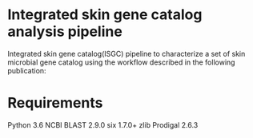 # Integrated skin gene catalog analysis pipeline
Integrated skin gene catalog(ISGC) pipeline to characterize a set of skin microbial gene catalog using the workflow described in the following publication:

# Requirements

Python 3.6
NCBI BLAST 2.9.0
six 1.7.0+
zlib
Prodigal 2.6.3
